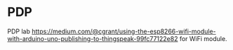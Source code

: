 # PDP
PDP lab
https://medium.com/@cgrant/using-the-esp8266-wifi-module-with-arduino-uno-publishing-to-thingspeak-99fc77122e82 for WiFi module.
